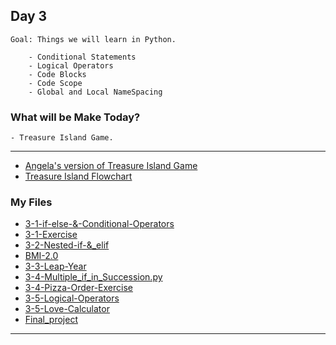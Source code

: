 ## Day 3

    Goal: Things we will learn in Python.
    
        - Conditional Statements
        - Logical Operators
        - Code Blocks
        - Code Scope
        - Global and Local NameSpacing

### What will be Make Today?
    - Treasure Island Game.

----------------------------------------------------------------------------------------
- [Angela's version of Treasure Island Game](https://replit.com/@appbrewery/treasure-island-end)
- [Treasure Island Flowchart](Treasure-Island-Flowchart.pdf)


### My Files
- [3-1-if-else-&-Conditional-Operators](3-1-if-else-&-Comparison-Operators.py)
- [3-1-Exercise](3-1-Exercise.py)
- [3-2-Nested-if-&_elif](3-2-Nested-If-&_elif.py)
- [BMI-2.0](BMI-2.0.py)
- [3-3-Leap-Year](3-3-Leap-Year.py)
- [3-4-Multiple_if_in_Succession.py](3-4-Multiple_if_in_Succession.py)
- [3-4-Pizza-Order-Exercise](3-4-Pizza-Order-Exercise.py)
- [3-5-Logical-Operators](3-5-Logical-Operators.py)
- [3-5-Love-Calculator](3-5-Love-Calculator.py)
- [Final_project](Final_project.py)

----------------------------------------------------------------------------------------
